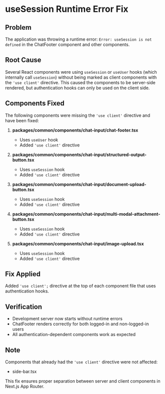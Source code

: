 # useSession Runtime Error Fix

## Problem

The application was throwing a runtime error: `Error: useSession is not defined` in the ChatFooter component and other components.

## Root Cause

Several React components were using `useSession` or `useUser` hooks (which internally call `useSession`) without being marked as client components with the `'use client'` directive. This caused the components to be server-side rendered, but authentication hooks can only be used on the client side.

## Components Fixed

The following components were missing the `'use client'` directive and have been fixed:

1. **packages/common/components/chat-input/chat-footer.tsx**

    - Uses `useUser` hook
    - Added `'use client'` directive

2. **packages/common/components/chat-input/structured-output-button.tsx**

    - Uses `useSession` hook
    - Added `'use client'` directive

3. **packages/common/components/chat-input/document-upload-button.tsx**

    - Uses `useSession` hook
    - Added `'use client'` directive

4. **packages/common/components/chat-input/multi-modal-attachment-button.tsx**

    - Uses `useSession` hook
    - Added `'use client'` directive

5. **packages/common/components/chat-input/image-upload.tsx**
    - Uses `useSession` hook
    - Added `'use client'` directive

## Fix Applied

Added `'use client';` directive at the top of each component file that uses authentication hooks.

## Verification

- Development server now starts without runtime errors
- ChatFooter renders correctly for both logged-in and non-logged-in users
- All authentication-dependent components work as expected

## Note

Components that already had the `'use client'` directive were not affected:

- side-bar.tsx

This fix ensures proper separation between server and client components in Next.js App Router.
